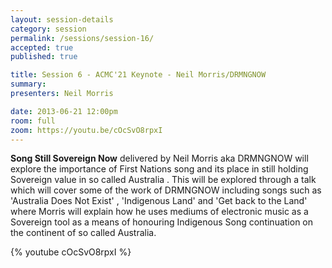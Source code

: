 ```yaml
---
layout: session-details
category: session
permalink: /sessions/session-16/
accepted: true
published: true 

title: Session 6 - ACMC'21 Keynote - Neil Morris/DRMNGNOW
summary:
presenters: Neil Morris

date: 2013-06-21 12:00pm
room: full
zoom: https://youtu.be/cOcSvO8rpxI
---
```


**Song Still Sovereign Now**  delivered by Neil Morris aka DRMNGNOW  will explore the importance of First Nations song and its place in still holding Sovereign value in so called Australia . This will be explored through a talk which will cover some of the work of DRMNGNOW including songs such as 'Australia Does Not Exist' , 'Indigenous Land' and 'Get back to the Land' where Morris will explain how he uses mediums of electronic music as a Sovereign tool as a means of honouring Indigenous Song continuation on the continent of so called Australia. 

{% youtube cOcSvO8rpxI %}